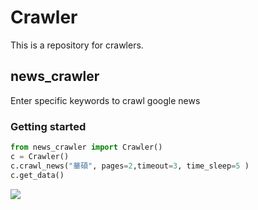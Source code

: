 # Crawler
This is a repository for crawlers.

## news_crawler
Enter specific keywords to crawl google news

### Getting started

```python
from news_crawler import Crawler() 
c = Crawler()
c.crawl_news("華碩", pages=2,timeout=3, time_sleep=5 )
c.get_data()
```

![](<https://github.com/vbjc5275/Crawler/blob/master/image/news-crawler.jpg>)



